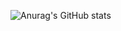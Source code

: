 ![Anurag's GitHub stats](https://github-readme-stats.vercel.app/api?username=nezzeur&show_icons=true&theme=tokyonight)
